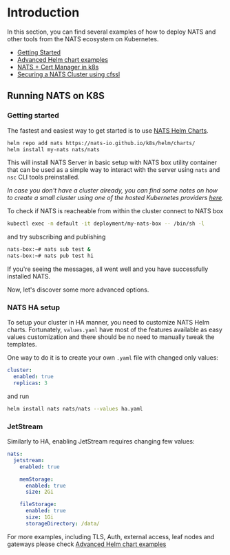 # Introduction

In this section, you can find several examples of how to deploy NATS and other tools from the NATS ecosystem on Kubernetes.

* [Getting Started](nats-kubernetes.md#getting-started)
* [Advanced Helm chart examples](helm-charts.md)
* [NATS + Cert Manager in k8s](nats-cluster-and-cert-manager.md)
* [Securing a NATS Cluster using cfssl](operator-tls-setup-with-cfssl.md)

## Running NATS on K8S

### Getting started

The fastest and easiest way to get started is to use [NATS Helm Charts](https://github.com/nats-io/k8s/tree/main/helm/charts/nats).

```bash
helm repo add nats https://nats-io.github.io/k8s/helm/charts/
helm install my-nats nats/nats

```

This will install NATS Server in basic setup with NATS box utility container that can be used as a simple way to interact with the server using `nats` and `nsc` CLI tools preinstalled.


_In case you don't have a cluster already, you can find some notes on how to create a small cluster using one of the hosted Kubernetes providers_ [_here_](create-k8s-cluster.md)_._

To check if NATS is reacheable from within the cluster connect to NATS box

```bash
kubectl exec -n default -it deployment/my-nats-box -- /bin/sh -l
```

and try subscribing and publishing

```bash
nats-box:~# nats sub test &
nats-box:~# nats pub test hi
```

If you're seeing the messages, all went well and you have successfully installed NATS.

Now, let's discover some more advanced options.

### NATS HA setup

To setup your cluster in HA manner, you need to customize NATS Helm charts.
Fortunately, `values.yaml` have most of the features available as easy values customization and there should be no need to manually tweak the templates.

One way to do it is to create your own `.yaml` file with changed only values:

```yaml
cluster:
  enabled: true
  replicas: 3
```

and run

```bash
helm install nats nats/nats --values ha.yaml
```

### JetStream

Similarly to HA, enabling JetStream requires changing few values:

```yaml
nats:
  jetstream:
    enabled: true

    memStorage:
      enabled: true
      size: 2Gi

    fileStorage:
      enabled: true
      size: 1Gi
      storageDirectory: /data/
```

For more examples, including TLS, Auth, external access, leaf nodes and gateways please check [Advanced Helm chart examples](helm-charts.md)
